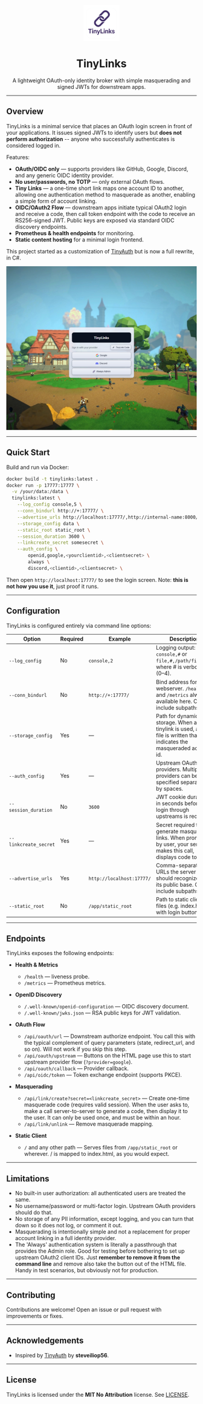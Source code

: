 <div align="center">
  <img alt="TinyLinks" title="TinyLinks" width="96" src="readme/tinylinks.png">
  <h1>TinyLinks</h1>
  <p>A lightweight OAuth-only identity broker with simple masquerading and signed JWTs for downstream apps.</p>
</div>

---

## Overview

TinyLinks is a minimal service that places an OAuth login screen in front of your applications. It issues signed JWTs to identify users but **does not perform authorization** -- anyone who successfully authenticates is considered logged in.

Features:

* **OAuth/OIDC only** — supports providers like GitHub, Google, Discord, and any generic OIDC identity provider.
* **No user/passwords, no TOTP** — only external OAuth flows.
* **Tiny Links** — a one-time short link maps one account ID to another, allowing one authentication method to masquerade as another, enabling a simple form of account linking.
* **OIDC/OAuth2 Flow** — downstream apps initiate typical OAuth2 login and receive a code, then call token endpoint with the code to receive an RS256-signed JWT. Public keys are exposed via standard OIDC discovery endpoints.
* **Prometheus & health endpoints** for monitoring.
* **Static content hosting** for a minimal login frontend.

This project started as a customization of [TinyAuth](https://github.com/steveiliop56/tinyauth) but is now a full rewrite, in C#.

![Screenshot](readme/screenshot.jpg)

---

## Quick Start

Build and run via Docker:

```bash
docker build -t tinylinks:latest .
docker run -p 17777:17777 \
  -v /your/data:/data \
  tinylinks:latest \
	--log_config console,5 \
	--conn_bindurl http://+:17777/ \
	--advertise_urls http://localhost:17777/,http://internal-name:8000/foo/ \
	--storage_config data \
	--static_root static_root \
	--session_duration 3600 \
	--linkcreate_secret somesecret \
	--auth_config \
		openid,google,<yourclientid>,<clientsecret> \
		always \
		discord,<clientid>,<clientsecret> \
```

Then open `http://localhost:17777/` to see the login screen.  Note: **this is not how you use it**, just proof it runs.

---

## Configuration

TinyLinks is configured entirely via command line options:

| Option                | Required | Example                   | Description                                                                                                              |
| --------------------- | -------- | ------------------------- | ------------------------------------------------------------------------------------------------------------------------ |
| `--log_config`        | No       | `console,2`               | Logging output: `console,#` or `file,#,/path/file.log` where # is verbosity (0–4).                                       |
| `--conn_bindurl`      | No       | `http://+:17777/`         | Bind address for the webserver. `/health` and `/metrics` always available here.  Can include subpaths.                   |
| `--storage_config`    | Yes      | —                         | Path for dynamic storage. When a tinylink is used, a tiny file is written that indicates the masqueraded account id.     |
| `--auth_config`       | Yes      | —                         | Upstream OAuth providers. Multiple providers can be specified separated by spaces.                                       |
| `--session_duration`  | No       | `3600`                    | JWT cookie duration in seconds before re-login through upstreams is required.                                            |
| `--linkcreate_secret` | Yes      | —                         | Secret required to generate masquerade links. When prompted by user, your server makes this call, displays code to user. |
| `--advertise_urls`    | Yes      | `http://localhost:17777/` | Comma-separated URLs the server should recognize as its public base. Can include subpaths.                               |
| `--static_root`       | No       | `/app/static_root`        | Path to static client files (e.g. index.html with login buttons).                                                        |

---

## Endpoints

TinyLinks exposes the following endpoints:

* **Health & Metrics**

  * `/health` — liveness probe.
  * `/metrics` — Prometheus metrics.

* **OpenID Discovery**

  * `/.well-known/openid-configuration` — OIDC discovery document.
  * `/.well-known/jwks.json` — RSA public keys for JWT validation.

* **OAuth Flow**

  * `/api/oauth/url` — Downstream authorize endpoint.  You call this with the typical complement of query parameters (state, redirect_url, and so on).  Will not work if you skip this step.
  * `/api/oauth/upstream` — Buttons on the HTML page use this to start upstream provider flow (`?provider=google`).
  * `/api/oauth/callback` — Provider callback.
  * `/api/oidc/token` — Token exchange endpoint (supports PKCE).

* **Masquerading**

  * `/api/link/create?secret=<linkcreate_secret>` — Create one-time masquerade code (requires valid session). When the user asks to, make a call server-to-server to generate a code, then display it to the user. It can only be used once, and must be within an hour.
  * `/api/link/unlink` — Remove masquerade mapping.

* **Static Client**

  * `/` and any other path — Serves files from `/app/static_root` or wherever.  / is mapped to index.html, as you would expect.

---

## Limitations

* No built-in user authorization: all authenticated users are treated the same.
* No username/password or multi-factor login. Upstream OAuth providers should do that.
* No storage of any PII information, except logging, and you can turn that down so it does not log, or comment it out.
* Masquerading is intentionally simple and not a replacement for proper account linking in a full identity provider.
* The 'Always' authentication system is literally a passthrough that provides the Admin role.  Good for testing before bothering to set up upstream OAuth2 client IDs.  Just **remember to remove it from the command line** and remove also take the button out of the HTML file. Handy in test scenarios, but obviously not for production.

---

## Contributing

Contributions are welcome! Open an issue or pull request with improvements or fixes.

---

## Acknowledgements

* Inspired by [TinyAuth](https://github.com/steveiliop56/tinyauth) by **steveiliop56**.

---

## License

TinyLinks is licensed under the **MIT No Attribution** license. See [LICENSE](./LICENSE).
